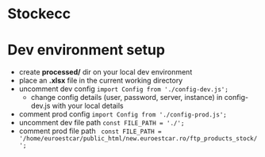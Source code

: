 # Stockecc

# Dev environment setup

- create **processed/** dir on your local dev environment
- place an **.xlsx** file in the current working directory
- uncomment dev config `import Config from './config-dev.js';`
  - change config details (user, password, server, instance) in config-dev.js with your local details
- comment prod config `import Config from './config-prod.js';`
- uncomment dev file path `const FILE_PATH = './';`
- comment prod file path ` const FILE_PATH = '/home/euroestcar/public_html/new.euroestcar.ro/ftp_products_stock/';`
